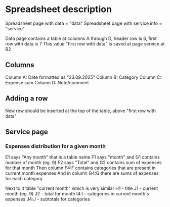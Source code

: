 # Spreadsheet description

Spreadsheet page with data = "data"
Spreadsheet page with service info = "service"

Data page contains a table at columns A through D, header row is 6, first row with data is 7
This value "first row with data" is saved at page service at B2

## Columns

Column A: Date formatted as "23.09.2025"
Column B: Category
Column C: Expense sum
Column D: Note/comment

## Adding a row

New row should be inserted at the top of the table, above "first row with data"

## Service page

### Expenses distribution for a given month

E1 says "Any month" that is a table name
F1 says "month" and G1 contains number of month (eg. 9)
F2 says "Total" and G2 contains sum of expenses for that month
Then column F4:F contains categories that are present in current month expenses
And in column G4:G there are sums of expenses for each category

Next to it table "current month" which is very similar
H1 - title
J1 - current month (eg. 9)
J2 - total for month
I4:I - categories in current month's expenses
J4:J - subtotals for categories
